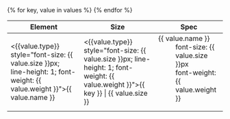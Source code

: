 <table class="">
    <thead>
        <tr>
            <th>Element</th>
            <th>Size</th>
            <th>Spec</th>
        </tr>
    </thead>
    <tbody>
    {% for key, value in values %}
    <tr>
      <td><div><{{value.type}} style="font-size: {{ value.size }}px; line-height: 1; font-weight: {{ value.weight }}">{{ value.name }}</{{value.type}}></div></td> 
      <td><div><{{value.type}} style="font-size: {{ value.size }}px; line-height: 1; font-weight: {{ value.weight }}">{{ key }} | {{ value.size }}</{{value.type}}></div></td>
      <td>
      <dl>
          <dt>{{ value.name }}</dt>
          <dd>font-size: {{ value.size }}px<br />font-weight: {{ value.weight }}</dd>
      </dl>      
      </td>
    </tr>
    {% endfor %}
    </tbody>
</table>
